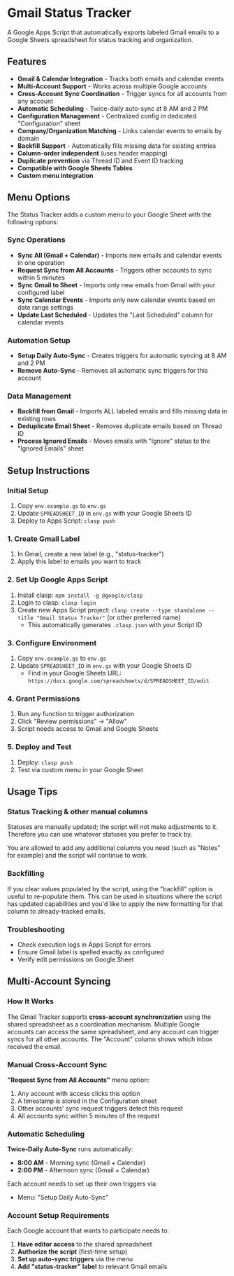 # Gmail Status Tracker

A Google Apps Script that automatically exports labeled Gmail emails to a Google Sheets spreadsheet for status tracking and organization.

## Features

- **Gmail & Calendar Integration** - Tracks both emails and calendar events
- **Multi-Account Support** - Works across multiple Google accounts
- **Cross-Account Sync Coordination** - Trigger syncs for all accounts from any account
- **Automatic Scheduling** - Twice-daily auto-sync at 8 AM and 2 PM
- **Configuration Management** - Centralized config in dedicated "Configuration" sheet
- **Company/Organization Matching** - Links calendar events to emails by domain
- **Backfill Support** - Automatically fills missing data for existing entries
- **Column-order independent** (uses header mapping)
- **Duplicate prevention** via Thread ID and Event ID tracking
- **Compatible with Google Sheets Tables**
- **Custom menu integration**

## Menu Options

The Status Tracker adds a custom menu to your Google Sheet with the following options:

### Sync Operations

- **Sync All (Gmail + Calendar)** - Imports new emails and calendar events in one operation
- **Request Sync from All Accounts** - Triggers other accounts to sync within 5 minutes
- **Sync Gmail to Sheet** - Imports only new emails from Gmail with your configured label
- **Sync Calendar Events** - Imports only new calendar events based on date range settings
- **Update Last Scheduled** - Updates the "Last Scheduled" column for calendar events

### Automation Setup

- **Setup Daily Auto-Sync** - Creates triggers for automatic syncing at 8 AM and 2 PM
- **Remove Auto-Sync** - Removes all automatic sync triggers for this account

### Data Management

- **Backfill from Gmail** - Imports ALL labeled emails and fills missing data in existing rows
- **Deduplicate Email Sheet** - Removes duplicate emails based on Thread ID
- **Process Ignored Emails** - Moves emails with "Ignore" status to the "Ignored Emails" sheet

## Setup Instructions

### Initial Setup

1. Copy `env.example.gs` to `env.gs`
2. Update `SPREADSHEET_ID` in `env.gs` with your Google Sheets ID
3. Deploy to Apps Script: `clasp push`

### 1. Create Gmail Label

1. In Gmail, create a new label (e.g., "status-tracker")
2. Apply this label to emails you want to track

### 2. Set Up Google Apps Script

1. Install clasp: `npm install -g @google/clasp`
2. Login to clasp: `clasp login`
3. Create new Apps Script project: `clasp create --type standalone --title "Gmail Status Tracker"` (or other preferred name)
   - This automatically generates `.clasp.json` with your Script ID

### 3. Configure Environment

1. Copy `env.example.gs` to `env.gs`
2. Update `SPREADSHEET_ID` in `env.gs` with your Google Sheets ID
   - Find in your Google Sheets URL: `https://docs.google.com/spreadsheets/d/SPREADSHEET_ID/edit`

### 4. Grant Permissions

1. Run any function to trigger authorization
2. Click "Review permissions" → "Allow"
3. Script needs access to Gmail and Google Sheets

### 5. Deploy and Test

1. Deploy: `clasp push`
2. Test via custom menu in your Google Sheet

## Usage Tips

### Status Tracking & other manual columns

Statuses are manually updated; the script will not make adjustments to it. Therefore you can use whatever statuses you prefer to track by.

You are allowed to add any additional columns you need (such as "Notes" for example) and the script will continue to work.

### Backfilling

If you clear values populated by the script, using the "backfill" option is useful to re-populate them. This can be used in situations where the script has updated capabilities and you'd like to apply the new formatting for that column to already-tracked emails.

### Troubleshooting

- Check execution logs in Apps Script for errors
- Ensure Gmail label is spelled exactly as configured
- Verify edit permissions on Google Sheet

## Multi-Account Syncing

### How It Works

The Gmail Tracker supports **cross-account synchronization** using the shared spreadsheet as a coordination mechanism. Multiple Google accounts can access the same spreadsheet, and any account can trigger syncs for all other accounts. The "Account" column shows which inbox received the email.

### Manual Cross-Account Sync

**"Request Sync from All Accounts"** menu option:

1. Any account with access clicks this option
2. A timestamp is stored in the Configuration sheet
3. Other accounts' sync request triggers detect this request
4. All accounts sync within 5 minutes of the request

### Automatic Scheduling

**Twice-Daily Auto-Sync** runs automatically:

- **8:00 AM** - Morning sync (Gmail + Calendar)
- **2:00 PM** - Afternoon sync (Gmail + Calendar)

Each account needs to set up their own triggers via:

- Menu: "Setup Daily Auto-Sync"

### Account Setup Requirements

Each Google account that wants to participate needs to:

1. **Have editor access** to the shared spreadsheet
2. **Authorize the script** (first-time setup)
3. **Set up auto-sync triggers** via the menu
4. **Add "status-tracker" label** to relevant Gmail emails
